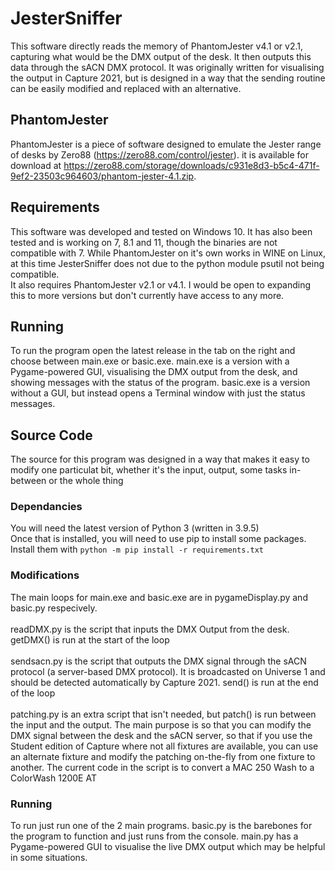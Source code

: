 # JesterSniffer

This software directly reads the memory of PhantomJester v4.1 or v2.1, capturing what would be the DMX output of the desk. It then outputs this data through the sACN DMX protocol. It was originally written for visualising the output in Capture 2021, but is designed in a way that the sending routine can be easily modified and replaced with an alternative.

## PhantomJester
PhantomJester is a piece of software designed to emulate the Jester range of desks by Zero88 (https://zero88.com/control/jester). it is available for download at https://zero88.com/storage/downloads/c931e8d3-b5c4-471f-9ef2-23503c964603/phantom-jester-4.1.zip. 

## Requirements
This software was developed and tested on Windows 10. It has also been tested and is working on 7, 8.1 and 11, though the binaries are not compatible with 7. While PhantomJester on it's own works in WINE on Linux, at this time JesterSniffer does not due to the python module psutil not being compatible.\
It also requires PhantomJester v2.1 or v4.1. I would be open to expanding this to more versions but don't currently have access to any more.

## Running
To run the program open the latest release in the tab on the right and choose between main.exe or basic.exe. main.exe is a version with a Pygame-powered GUI, visualising the DMX output from the desk, and showing messages with the status of the program. basic.exe is a version without a GUI, but instead opens a Terminal window with just the status messages.

## Source Code
The source for this program was designed in a way that makes it easy to modify one particulat bit, whether it's the input, output, some tasks in-between or the whole thing

### Dependancies
You will need the latest version of Python 3 (written in 3.9.5)\
Once that is installed, you will need to use pip to install some packages.\
Install them with `python -m pip install -r requirements.txt`

### Modifications
The main loops for main.exe and basic.exe are in pygameDisplay.py and basic.py respecively.\
\
readDMX.py is the script that inputs the DMX Output from the desk. getDMX() is run at the start of the loop\
\
sendsacn.py is the script that outputs the DMX signal through the sACN protocol (a server-based DMX protocol). It is broadcasted on Universe 1 and should be detected automatically by Capture 2021. send() is run at the end of the loop\
\
patching.py is an extra script that isn't needed, but patch() is run between the input and the output. The main purpose is so that you can modify the DMX signal between the desk and the sACN server, so that if you use the Student edition of Capture where not all fixtures are available, you can use an alternate fixture and modify the patching on-the-fly from one fixture to another. The current code in the script is to convert a MAC 250 Wash to a ColorWash 1200E AT

### Running
To run just run one of the 2 main programs. basic.py is the barebones for the program to function and just runs from the console. main.py has a Pygame-powered GUI to visualise the live DMX output which may be helpful in some situations.
